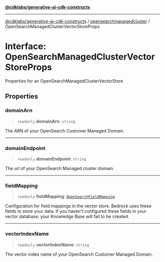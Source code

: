 [**@cdklabs/generative-ai-cdk-constructs**](../../../../README.md)

***

[@cdklabs/generative-ai-cdk-constructs](../../../../README.md) / [opensearchmanagedcluster](../README.md) / OpenSearchManagedClusterVectorStoreProps

# Interface: OpenSearchManagedClusterVectorStoreProps

Properties for an OpenSearchManagedClusterVectorStore

## Properties

### domainArn

> `readonly` **domainArn**: `string`

The ARN of your OpenSearch Customer Managed Domain.

***

### domainEndpoint

> `readonly` **domainEndpoint**: `string`

The url of your OpenSearch Managed cluster domain.

***

### fieldMapping

> `readonly` **fieldMapping**: [`OpenSearchFieldMapping`](OpenSearchFieldMapping.md)

Configuration for field mappings in the vector store. Bedrock uses these fields to store your data. 
If you haven't configured these fields in your vector database, your Knowledge Base 
will fail to be created.

***

### vectorIndexName

> `readonly` **vectorIndexName**: `string`

The vector index name of your OpenSearch Customer Managed Domain.

